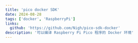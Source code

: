 ```yaml
---
title: 'pico docker SDK'
date: 2024-08-28
tags: ['docker', 'RaspberryPi']
links:
  github: 'https://github.com/Nigh/pico-sdk-docker'
description: '可以编译 Raspberry Pi Pico 程序的 Docker 环境'
---
```

